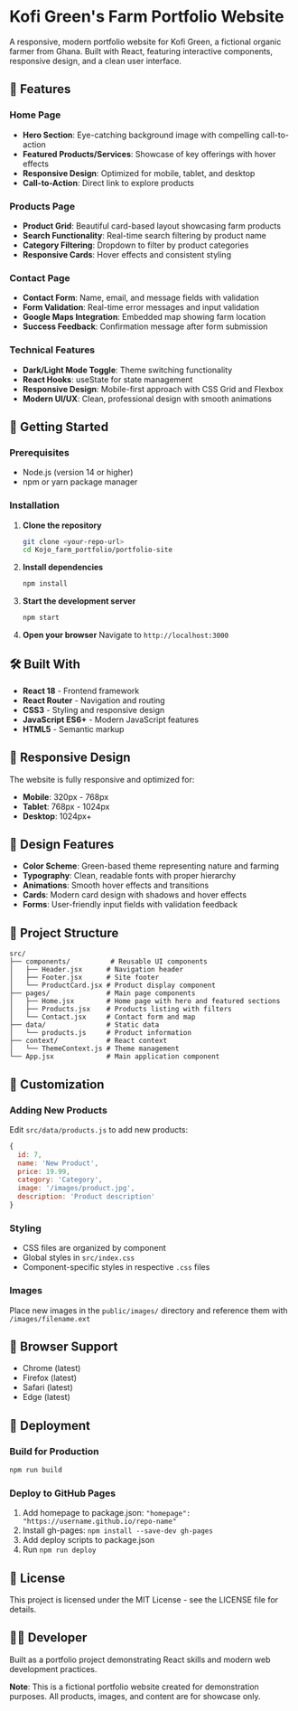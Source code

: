 # Kofi Green's Farm Portfolio Website

A responsive, modern portfolio website for Kofi Green, a fictional organic farmer from Ghana. Built with React, featuring interactive components, responsive design, and a clean user interface.

## 🌟 Features

### Home Page
- **Hero Section**: Eye-catching background image with compelling call-to-action
- **Featured Products/Services**: Showcase of key offerings with hover effects
- **Responsive Design**: Optimized for mobile, tablet, and desktop
- **Call-to-Action**: Direct link to explore products

### Products Page
- **Product Grid**: Beautiful card-based layout showcasing farm products
- **Search Functionality**: Real-time search filtering by product name
- **Category Filtering**: Dropdown to filter by product categories
- **Responsive Cards**: Hover effects and consistent styling

### Contact Page
- **Contact Form**: Name, email, and message fields with validation
- **Form Validation**: Real-time error messages and input validation
- **Google Maps Integration**: Embedded map showing farm location
- **Success Feedback**: Confirmation message after form submission

### Technical Features
- **Dark/Light Mode Toggle**: Theme switching functionality
- **React Hooks**: useState for state management
- **Responsive Design**: Mobile-first approach with CSS Grid and Flexbox
- **Modern UI/UX**: Clean, professional design with smooth animations

## 🚀 Getting Started

### Prerequisites
- Node.js (version 14 or higher)
- npm or yarn package manager

### Installation

1. **Clone the repository**
   ```bash
   git clone <your-repo-url>
   cd Kojo_farm_portfolio/portfolio-site
   ```

2. **Install dependencies**
   ```bash
   npm install
   ```

3. **Start the development server**
   ```bash
   npm start
   ```

4. **Open your browser**
   Navigate to `http://localhost:3000`

## 🛠️ Built With

- **React 18** - Frontend framework
- **React Router** - Navigation and routing
- **CSS3** - Styling and responsive design
- **JavaScript ES6+** - Modern JavaScript features
- **HTML5** - Semantic markup

## 📱 Responsive Design

The website is fully responsive and optimized for:
- **Mobile**: 320px - 768px
- **Tablet**: 768px - 1024px
- **Desktop**: 1024px+

## 🎨 Design Features

- **Color Scheme**: Green-based theme representing nature and farming
- **Typography**: Clean, readable fonts with proper hierarchy
- **Animations**: Smooth hover effects and transitions
- **Cards**: Modern card design with shadows and hover effects
- **Forms**: User-friendly input fields with validation feedback

## 📁 Project Structure

```
src/
├── components/          # Reusable UI components
│   ├── Header.jsx      # Navigation header
│   ├── Footer.jsx      # Site footer
│   └── ProductCard.jsx # Product display component
├── pages/              # Main page components
│   ├── Home.jsx        # Home page with hero and featured sections
│   ├── Products.jsx    # Products listing with filters
│   └── Contact.jsx     # Contact form and map
├── data/               # Static data
│   └── products.js     # Product information
├── context/            # React context
│   └── ThemeContext.js # Theme management
└── App.jsx             # Main application component
```

## 🔧 Customization

### Adding New Products
Edit `src/data/products.js` to add new products:
```javascript
{
  id: 7,
  name: 'New Product',
  price: 19.99,
  category: 'Category',
  image: '/images/product.jpg',
  description: 'Product description'
}
```

### Styling
- CSS files are organized by component
- Global styles in `src/index.css`
- Component-specific styles in respective `.css` files

### Images
Place new images in the `public/images/` directory and reference them with `/images/filename.ext`

## 📱 Browser Support

- Chrome (latest)
- Firefox (latest)
- Safari (latest)
- Edge (latest)

## 🚀 Deployment

### Build for Production
```bash
npm run build
```

### Deploy to GitHub Pages
1. Add homepage to package.json: `"homepage": "https://username.github.io/repo-name"`
2. Install gh-pages: `npm install --save-dev gh-pages`
3. Add deploy scripts to package.json
4. Run `npm run deploy`

## 📝 License

This project is licensed under the MIT License - see the LICENSE file for details.

## 👨‍💻 Developer

Built as a portfolio project demonstrating React skills and modern web development practices.


**Note**: This is a fictional portfolio website created for demonstration purposes. All products, images, and content are for showcase only.
